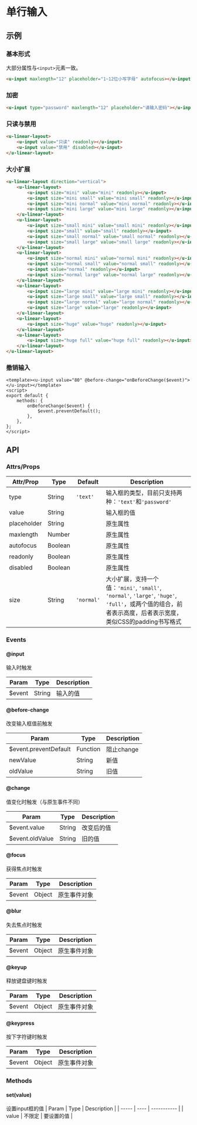 # 单行输入

## 示例
### 基本形式

大部分属性与`<input>`元素一致。

``` html
<u-input maxlength="12" placeholder="1~12位小写字母" autofocus></u-input>
```

### 加密

``` html
<u-input type="password" maxlength="12" placeholder="请输入密码"></u-input>
```

### 只读与禁用

``` html
<u-linear-layout>
    <u-input value="只读" readonly></u-input>
    <u-input value="禁用" disabled></u-input>
</u-linear-layout>
```

### 大小扩展

``` html
<u-linear-layout direction="vertical">
    <u-linear-layout>
        <u-input size="mini" value="mini" readonly></u-input>
        <u-input size="mini small" value="mini small" readonly></u-input>
        <u-input size="mini normal" value="mini normal" readonly></u-input>
        <u-input size="mini large" value="mini large" readonly></u-input>
    </u-linear-layout>
    <u-linear-layout>
        <u-input size="small mini" value="small mini" readonly></u-input>
        <u-input size="small" value="small" readonly></u-input>
        <u-input size="small normal" value="small normal" readonly></u-input>
        <u-input size="small large" value="small large" readonly></u-input>
    </u-linear-layout>
    <u-linear-layout>
        <u-input size="normal mini" value="normal mini" readonly></u-input>
        <u-input size="normal small" value="normal small" readonly></u-input>
        <u-input value="normal" readonly></u-input>
        <u-input size="normal large" value="normal large" readonly></u-input>
    </u-linear-layout>
    <u-linear-layout>
        <u-input size="large mini" value="large mini" readonly></u-input>
        <u-input size="large small" value="large small" readonly></u-input>
        <u-input size="large normal" value="large normal" readonly></u-input>
        <u-input size="large" value="large" readonly></u-input>
    </u-linear-layout>
    <u-linear-layout>
        <u-input size="huge" value="huge" readonly></u-input>
    </u-linear-layout>
    <u-linear-layout>
        <u-input size="huge full" value="huge full" readonly></u-input>
    </u-linear-layout>
</u-linear-layout>
```

### 撤销输入

``` vue
<template><u-input value="80" @before-change="onBeforeChange($event)"></u-input></template>
<script>
export default {
    methods: {
        onBeforeChange($event) {
            $event.preventDefault();
        },
    },
};
</script>
```

## API
### Attrs/Props

| Attr/Prop | Type | Default | Description |
| --------- | ---- | ------- | ----------- |
| type | String | `'text'` | 输入框的类型，目前只支持两种：`'text'`和`'password'` |
| value | String | | 输入框的值 |
| placeholder | String |  | 原生属性 |
| maxlength | Number |  | 原生属性 |
| autofocus | Boolean | | 原生属性 |
| readonly | Boolean | | 原生属性 |
| disabled | Boolean | | 原生属性 |
| size | String | `'normal'` | 大小扩展，支持一个值：`'mini'`, `'small'`, `'normal'`, `'large'`, `'huge'`, `'full'`，或两个值的组合，前者表示高度，后者表示宽度，类似CSS的padding书写格式 |

### Events

#### @input

输入时触发

| Param | Type | Description |
| ----- | ---- | ----------- |
| $event | String | 输入的值 |

#### @before-change

改变输入框值前触发

| Param | Type | Description |
| ----- | ---- | ----------- |
| $event.preventDefault | Function | 阻止change |
| newValue | String | 新值 |
| oldValue | String | 旧值 |

#### @change

值变化时触发（与原生事件不同）

| Param | Type | Description |
| ----- | ---- | ----------- |
| $event.value | String | 改变后的值 |
| $event.oldValue | String | 旧的值 |

#### @focus

获得焦点时触发

| Param | Type | Description |
| ----- | ---- | ----------- |
| $event | Object | 原生事件对象 |

#### @blur

失去焦点时触发

| Param | Type | Description |
| ----- | ---- | ----------- |
| $event | Object | 原生事件对象 |

#### @keyup

释放键盘键时触发

| Param | Type | Description |
| ----- | ---- | ----------- |
| $event | Object | 原生事件对象 |

#### @keypress

按下字符键时触发

| Param | Type | Description |
| ----- | ---- | ----------- |
| $event | Object | 原生事件对象 |

### Methods
#### set(value)
设置input框的值
| Param | Type | Description |
| ----- | ---- | ----------- |
| value | 不限定 | 要设置的值 |